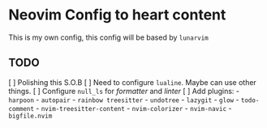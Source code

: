 # Neovim Config to heart content

This is my own config, this config will be based by `lunarvim`

## TODO

[ ] Polishing this S.O.B
[ ] Need to configure `lualine`. Maybe can use other things.
[ ] Configure `null_ls` for *formatter* and *linter*
[ ] Add plugins:
    - `harpoon`
    - `autopair`
    - `rainbow treesitter`
    - `undotree`
    - `lazygit`
    - `glow`
    - `todo-comment`
    - `nvim-treesitter-content`
    - `nvim-colorizer`
    - `nvim-navic`
    - `bigfile.nvim`
